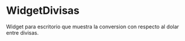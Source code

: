 # WidgetDivisas
Widget para escritorio que muestra la conversion con respecto al dolar entre divisas.
